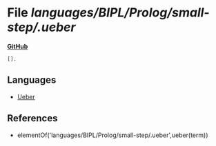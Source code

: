 # File _languages/BIPL/Prolog/small-step/.ueber_
**[GitHub](https://github.com/softlang/yas/blob/master/languages/BIPL/Prolog/small-step/.ueber)**
```
[].
```

## Languages
* [Ueber](../languages/Ueber.md)

## References
* elementOf('languages/BIPL/Prolog/small-step/.ueber',ueber(term))
